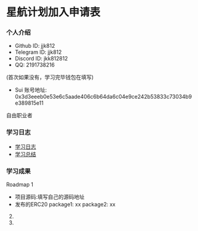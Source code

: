 # 星航计划加入申请表

### 个人介绍

* Github ID: jjk812
* Telegram ID: jjk812
* Discord ID: jkk812812
* QQ: 2191738216

(首次如果没有，学习完毕钱包在填写)
* Sui 账号地址: 0x3d3eeeb0e53e6c5aade406c6b64da6c04e9ce242b53833c73034b9e389815e11

自由职业者

### 学习日志

- [学习日志](journal.md)
- [学习总结](summary.md)

### 学习成果

Roadmap  1  
- 项目源码:填写自己的源码地址
- 发布的ERC20
package1: xx
package2: xx


2.


3. 

